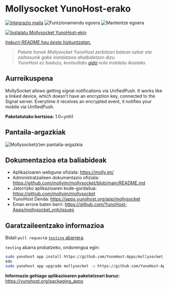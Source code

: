 <!--
Ohart ongi: README hau automatikoki sortu da <https://github.com/YunoHost/apps/tree/master/tools/readme_generator>ri esker
EZ editatu eskuz.
-->

# Mollysocket YunoHost-erako

[![Integrazio maila](https://dash.yunohost.org/integration/mollysocket.svg)](https://ci-apps.yunohost.org/ci/apps/mollysocket/) ![Funtzionamendu egoera](https://ci-apps.yunohost.org/ci/badges/mollysocket.status.svg) ![Mantentze egoera](https://ci-apps.yunohost.org/ci/badges/mollysocket.maintain.svg)

[![Instalatu Mollysocket YunoHost-ekin](https://install-app.yunohost.org/install-with-yunohost.svg)](https://install-app.yunohost.org/?app=mollysocket)

*[Irakurri README hau beste hizkuntzatan.](./ALL_README.md)*

> *Pakete honek Mollysocket YunoHost zerbitzari batean azkar eta zailtasunik gabe instalatzea ahalbidetzen dizu.*  
> *YunoHost ez baduzu, kontsultatu [gida](https://yunohost.org/install) nola instalatu ikasteko.*

## Aurreikuspena

MollySocket allows getting signal notifications via UnifiedPush. It works like a linked device, which doesn't have an encryption key, connected to the Signal server. Everytime it receives an encrypted event, it notifies your mobile via UnifiedPush.


**Paketatutako bertsioa:** 1.0~ynh1

## Pantaila-argazkiak

![Mollysocket(r)en pantaila-argazkia](./doc/screenshots/example.jpg)

## Dokumentazioa eta baliabideak

- Aplikazioaren webgune ofiziala: <https://molly.im/>
- Administratzaileen dokumentazio ofiziala: <https://github.com/mollyim/mollysocket/blob/main/README.md>
- Jatorrizko aplikazioaren kode-gordailua: <https://github.com/mollyim/mollysocket>
- YunoHost Denda: <https://apps.yunohost.org/app/mollysocket>
- Eman errore baten berri: <https://github.com/YunoHost-Apps/mollysocket_ynh/issues>

## Garatzaileentzako informazioa

Bidali `pull request`a [`testing` abarrera](https://github.com/YunoHost-Apps/mollysocket_ynh/tree/testing).

`testing` abarra probatzeko, ondorengoa egin:

```bash
sudo yunohost app install https://github.com/YunoHost-Apps/mollysocket_ynh/tree/testing --debug
edo
sudo yunohost app upgrade mollysocket -u https://github.com/YunoHost-Apps/mollysocket_ynh/tree/testing --debug
```

**Informazio gehiago aplikazioaren paketatzeari buruz:** <https://yunohost.org/packaging_apps>
